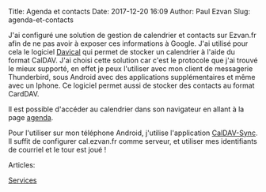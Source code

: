 Title: Agenda et contacts
Date: 2017-12-20 16:09
Author: Paul Ezvan
Slug: agenda-et-contacts

<div
class="field field-name-body field-type-text-with-summary field-label-hidden">

<div class="field-items">

<div class="field-item even">

J'ai configuré une solution de gestion de calendrier et contacts sur
Ezvan.fr afin de ne pas avoir à exposer ces informations à Google. J'ai
utilisé pour cela le logiciel [Davical](https://www.davical.org/) qui
permet de stocker un calendrier à l'aide du format CalDAV. J'ai choisi
cette solution car c'est le protocole que j'ai trouvé le mieux supporté,
en effet je peux l'utiliser avec mon client de messagerie Thunderbird,
sous Android avec des applications supplémentaires et même avec un
Iphone. Ce logiciel permet aussi de stocker des contacts au format
CardDAV.  

Il est possible d'accéder au calendrier dans son navigateur en allant à
la page [agenda](https://www.ezvan.fr/agenda).  

Pour l'utiliser sur mon téléphone Android, j'utilise l'application
[CalDAV-Sync](https://dmfs.org/caldav/). Il suffit de configurer
cal.ezvan.fr comme serveur, et utiliser mes identifiants de courriel et
le tour est joué !

</p>
<p>

</div>

</div>

</div>

<div
class="field field-name-taxonomy-vocabulary-2 field-type-taxonomy-term-reference field-label-above">

<div class="field-label">

Articles: 

</div>

<div class="field-items">

<div class="field-item even">

[Services](https://www.ezvan.fr/taxonomy/term/8)

</div>

</div>

</div>

</p>

